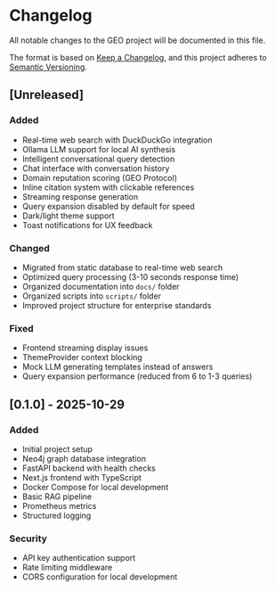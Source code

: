 # Changelog

All notable changes to the GEO project will be documented in this file.

The format is based on [Keep a Changelog](https://keepachangelog.com/en/1.0.0/),
and this project adheres to [Semantic Versioning](https://semver.org/spec/v2.0.0.html).

## [Unreleased]

### Added
- Real-time web search with DuckDuckGo integration
- Ollama LLM support for local AI synthesis
- Intelligent conversational query detection
- Chat interface with conversation history
- Domain reputation scoring (GEO Protocol)
- Inline citation system with clickable references
- Streaming response generation
- Query expansion disabled by default for speed
- Dark/light theme support
- Toast notifications for UX feedback

### Changed
- Migrated from static database to real-time web search
- Optimized query processing (3-10 seconds response time)
- Organized documentation into `docs/` folder
- Organized scripts into `scripts/` folder
- Improved project structure for enterprise standards

### Fixed
- Frontend streaming display issues
- ThemeProvider context blocking
- Mock LLM generating templates instead of answers
- Query expansion performance (reduced from 6 to 1-3 queries)

## [0.1.0] - 2025-10-29

### Added
- Initial project setup
- Neo4j graph database integration
- FastAPI backend with health checks
- Next.js frontend with TypeScript
- Docker Compose for local development
- Basic RAG pipeline
- Prometheus metrics
- Structured logging

### Security
- API key authentication support
- Rate limiting middleware
- CORS configuration for local development

